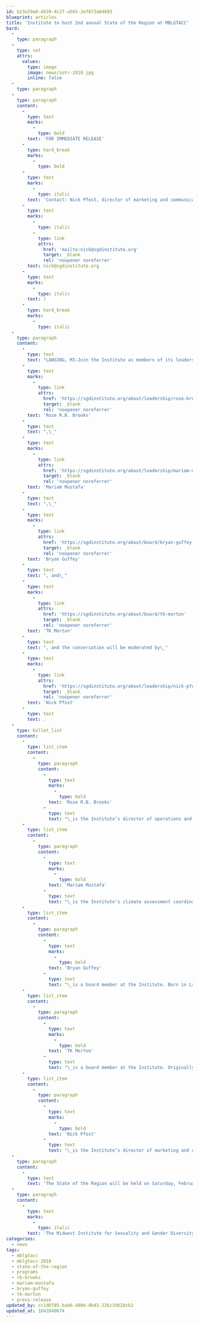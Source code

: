 ```yaml
---
id: b23e29a8-d439-4c27-a5b5-2ef6f3a64693
blueprint: articles
title: 'Institute to host 2nd annual State of the Region at MBLGTACC'
bard:
  -
    type: paragraph
  -
    type: set
    attrs:
      values:
        type: image
        image: news/sotr-2018.jpg
        inline: false
  -
    type: paragraph
  -
    type: paragraph
    content:
      -
        type: text
        marks:
          -
            type: bold
        text: 'FOR IMMEDIATE RELEASE'
      -
        type: hard_break
        marks:
          -
            type: bold
      -
        type: text
        marks:
          -
            type: italic
        text: 'Contact: Nick Pfost, director of marketing and communications ('
      -
        type: text
        marks:
          -
            type: italic
          -
            type: link
            attrs:
              href: 'mailto:nick@sgdinstitute.org'
              target: _blank
              rel: 'noopener noreferrer'
        text: nick@sgdinstitute.org
      -
        type: text
        marks:
          -
            type: italic
        text: )
      -
        type: hard_break
        marks:
          -
            type: italic
  -
    type: paragraph
    content:
      -
        type: text
        text: "LANSING, MI—Join the Institute as members of its leadership team and board of directors highlight some of the major issues facing queer and trans+ individuals in our region. The 2nd annual State of the Region panel will take place at the 26th Midwest Bisexual Lesbian Gay Transgender Ally College Conference (MBLGTACC) in Omaha, Nebraska.During their sixty-minute conversation, panelists will provide their views of the Midwest’s most pressing issues concerning queer and trans folx, recommend places for tailored attention, and propose considerations for the future. Through engaging with attendees’ own perspectives, the State of the Region aims to educate, motivate, and empower attendees around issues of organizing and doing queer work in a region that many outside of it don’t see as possible.Panelists include\_"
      -
        type: text
        marks:
          -
            type: link
            attrs:
              href: 'https://sgdinstitute.org/about/leadership/roze-brooks'
              target: _blank
              rel: 'noopener noreferrer'
        text: 'Roze R.B. Brooks'
      -
        type: text
        text: ",\_"
      -
        type: text
        marks:
          -
            type: link
            attrs:
              href: 'https://sgdinstitute.org/about/leadership/mariam-mustafa'
              target: _blank
              rel: 'noopener noreferrer'
        text: 'Mariam Mustafa'
      -
        type: text
        text: ",\_"
      -
        type: text
        marks:
          -
            type: link
            attrs:
              href: 'https://sgdinstitute.org/about/board/bryan-guffey'
              target: _blank
              rel: 'noopener noreferrer'
        text: 'Bryan Guffey'
      -
        type: text
        text: ", and\_"
      -
        type: text
        marks:
          -
            type: link
            attrs:
              href: 'https://sgdinstitute.org/about/board/tk-morton'
              target: _blank
              rel: 'noopener noreferrer'
        text: 'TK Morton'
      -
        type: text
        text: ", and the conversation will be moderated by\_"
      -
        type: text
        marks:
          -
            type: link
            attrs:
              href: 'https://sgdinstitute.org/about/leadership/nick-pfost'
              target: _blank
              rel: 'noopener noreferrer'
        text: 'Nick Pfost'
      -
        type: text
        text: .
  -
    type: bullet_list
    content:
      -
        type: list_item
        content:
          -
            type: paragraph
            content:
              -
                type: text
                marks:
                  -
                    type: bold
                text: 'Roze R.B. Brooks'
              -
                type: text
                text: "\_is the Institute’s director of operations and former co-chair of MBLGTACC 2014. An alumnx of the University of Missouri-Kansas City, Roze graduated in 2014 with their BA in communication studies and English. In spring 2016, Roze completed their MSE in higher education-administration at the University of Kansas. Determined to continue doing work for queer and trans+ justice in the Midwest region, Roze currently serves as the Sexuality and Gender Equity Initiatives program coordinator at the University of Minnesota-Duluth."
      -
        type: list_item
        content:
          -
            type: paragraph
            content:
              -
                type: text
                marks:
                  -
                    type: bold
                text: 'Mariam Mustafa'
              -
                type: text
                text: "\_is the Institute’s climate assessment coordinator. They earned their bachelor’s degree from the University of Michigan-Dearborn in 2015 and are currently a graduate student at Western Michigan University. Mariam’s research and presentation experience have focused on the intersections of Middle Eastern identity and queer sexuality, and their current graduate work looks at comparative religion with an emphasis on digital expressions of faith and sexuality."
      -
        type: list_item
        content:
          -
            type: paragraph
            content:
              -
                type: text
                marks:
                  -
                    type: bold
                text: 'Bryan Guffey'
              -
                type: text
                text: "\_is a board member at the Institute. Born in Lawrence, Kansas, they moved to Ohio in the mid-90s, earned a bachelor of fine arts degree from Kent State University, and became actively involved in service and the performing arts. Today, Bryan is the president of the Delta Lambda Phi alumni association and a board member of the Women’s A Cappella Association."
      -
        type: list_item
        content:
          -
            type: paragraph
            content:
              -
                type: text
                marks:
                  -
                    type: bold
                text: 'TK Morton'
              -
                type: text
                text: "\_is a board member at the Institute. Originally from Michigan, TK is now a Program Coordinator at Edgewood College (Wisconsin), running a Multicultural Student Achievement Program that supports underrepresented students on campus, creates a sense of belonging, and builds professional skills to navigate Predominately White Institutions (PWIs). Ze is also a member of the Transliberation Art Coalition, a collective creating a more just environment for trans and gender non-conforming artists and performers in Madison and the greater Midwest."
      -
        type: list_item
        content:
          -
            type: paragraph
            content:
              -
                type: text
                marks:
                  -
                    type: bold
                text: 'Nick Pfost'
              -
                type: text
                text: "\_is the Institute’s director of marketing and communications. With over a decade of experience in queer advocacy, strategic communications, and leadership, Nick tells the Institute’s story and works to advance the organization’s mission through visibility and public engagement. He graduated with a BA in social relations & policy and international relations from Michigan State University and a master of public policy degree from the University of Michigan."
  -
    type: paragraph
    content:
      -
        type: text
        text: 'The State of the Region will be held on Saturday, February 17, 2018 from 11:30 AM - 12:30 PM CST at the University of Nebraska-Omaha (Dodge Campus), CPACS 101.'
  -
    type: paragraph
    content:
      -
        type: text
        marks:
          -
            type: italic
        text: 'The Midwest Institute for Sexuality and Gender Diversity empowers students of diverse sexualities and genders to inspire sustainable change; leads higher education colleagues in relevant and inclusive practices; and advances knowledge of sexuality and gender through advocacy and expansive programming.'
categories:
  - news
tags:
  - mblgtacc
  - mblgtacc-2018
  - state-of-the-region
  - programs
  - rb-brooks
  - mariam-mustafa
  - bryan-guffey
  - tk-morton
  - press-release
updated_by: cc1d6f85-bab6-480d-8bd1-226c3d628cb2
updated_at: 1643940674
---
```

